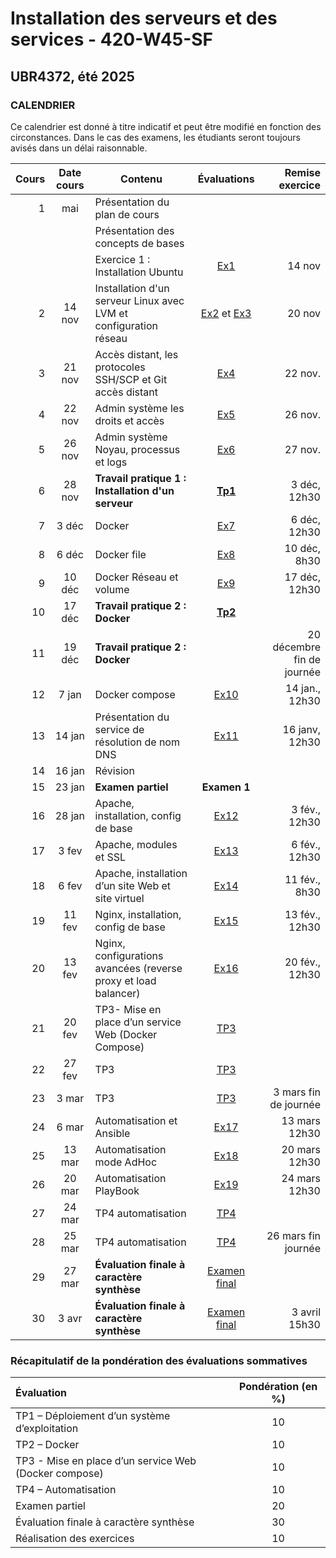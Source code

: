 # Installation des serveurs et des services - 420-W45-SF
## UBR4372, été 2025

### CALENDRIER

Ce calendrier est donné à titre indicatif et peut être modifié en fonction des circonstances. Dans le cas des examens, les étudiants seront toujours avisés dans un délai raisonnable.  

|Cours	|Date cours |Contenu|Évaluations|  Remise exercice   |
|----------:|:-------------:|----------------|:------:|------:|
|1|	 mai |Présentation du plan de cours |||
| || Présentation des concepts de bases||
| ||Exercice 1 : Installation Ubuntu |[Ex1](Exercices/)| 14 nov|
|2|	14 nov|Installation d'un serveur Linux avec LVM et configuration réseau	 |[Ex2](Exercices/Exercice02_InstallationServeur.md) et [Ex3](Exercices/)| 20 nov|
|3| 21 nov|Accès distant, les protocoles SSH/SCP et Git accès distant |[Ex4](Exercices/Exercice04_PriseEnMainSrv.md)| 22 nov.
|4|	22 nov|Admin système les droits et accès |[Ex5](Exercices/Exercice05_AdminSysLinux.md)|26 nov.
|5|	26 nov|Admin système Noyau, processus et logs |[Ex6](Exercices/Exercice06_InstallationEnvTest.md)|27 nov. |
|6|	28 nov|**Travail pratique 1 : Installation d'un serveur** |**[Tp1](TPs/TravailPratique01.md)**|3 déc, 12h30|
|7|	3 déc|Docker	 |[Ex7](Exercices/Exercice07_PriseEnMainConteneur.md)|6 déc, 12h30|
|8|	6 déc|Docker file	 |[Ex8](Exercices/Exercice08_DockerImage.md) |10 déc, 8h30|
|9|	10 déc|Docker Réseau et volume	 |[Ex9](Exercices/Exercice09_DockerRzEtVolume.md) |17 déc, 12h30|
|10| 17 déc|**Travail pratique 2 : Docker**	 |**[Tp2](TPs/TravailPratique02.md)**||
|11| 19 déc |**Travail pratique 2 : Docker**	 | |20 décembre fin de journée|
|12|7 jan|Docker compose |[Ex10](Exercices/Exercice10_DockerCompose.md)|14 jan., 12h30 |
|13|14 jan|	Présentation du service de résolution de nom DNS	|[Ex11](Exercices/Exercice11_DNS.md)|16 janv, 12h30 |
|14|16 jan| Révision	 |||
|15|23 jan|	**Examen partiel** |**Examen 1**|
|16|28 jan|	Apache, installation, config de base	 |[Ex12](Exercices/Exercice12_Apache.md)|3 fév., 12h30 |
|17|3 fev|	Apache, modules et SSL	 |[Ex13](Exercices/Exercice13_Apache_modules-SSL.md)|6 fév., 12h30 |
|18|6 fev|	Apache, installation d’un site Web et site virtuel	 |[Ex14](Exercices/Exercice14_Apache_SiteVirtuel.md)|11 fév., 8h30 |
|19|11 fev|	Nginx, installation, config de base	|[Ex15](Exercices/Exercice15_nginx.md)|13 fév., 12h30|
|20|13 fev|	Nginx, configurations avancées (reverse proxy et load balancer) |[Ex16](Exercices/Exercice16_NginX-equilibreur-repartiteur-de-charge.md)|20 fév., 12h30|	
|21|20 fev| TP3- Mise en place d’un service Web (Docker Compose)|[TP3](TPs/TravailPratique03.md)||
|22|27 fev|	TP3	|[TP3](TPs/TravailPratique03.md)|	|
|23|3 mar| TP3	|[TP3](TPs/TravailPratique03.md)|3 mars fin de journée|
|24|6 mar| Automatisation et Ansible|[Ex17](Exercices/Exercice17_AnsibleMiseEnPlace.md)|13 mars 12h30|
|25|13 mar|Automatisation mode AdHoc|[Ex18](Exercices/Exercice18_AnsibleModeAdHoc.md)|20 mars 12h30|
|26|20 mar|	Automatisation PlayBook	|[Ex19](Exercices/Exercice19_AnsiblePlaybook.md)|24 mars 12h30|
|27|24 mar|	 TP4 automatisation	|[TP4](TPs/TravailPratique04.md)||
|28|25 mar|	 TP4 automatisation	|[TP4](TPs/TravailPratique04.md)|26 mars fin journée|
|29|27 mar|	**Évaluation finale à caractère synthèse**|[Examen final](EFCS/EFCSA2024_4364.md)|||
|30|3 avr|	**Évaluation finale à caractère synthèse** |[Examen final](EFCS/EFCSA2024_4364.md)|3 avril 15h30|

### Récapitulatif de la pondération des évaluations sommatives

|Évaluation | Pondération (en %) |
|:-------------|:------:|
|TP1 – Déploiement d’un système d’exploitation	| 10|
|TP2 – Docker	|10|
|TP3 - Mise en place d’un service Web (Docker compose)	| 10|
|TP4 – Automatisation	| 10|
|Examen partiel	| 20|
|Évaluation finale à caractère synthèse	 |30|
|Réalisation des exercices	|10|
